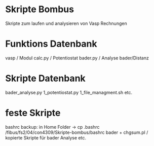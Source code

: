# Skripte Bombus
Skripte zum laufen und analysieren von Vasp Rechnungen

# Funktions Datenbank 
vasp			/ Modul
	calc.py	/ Potentiostat
	bader.py	/ Analyse bader/Distanz

# Skripte Datenbank
bader_analyse.py
1_potentiostat.py
1_file_managment.sh
etc.

# feste Skripte
bashrc backup: in Home Folder -> cp .bashrc /fibus/fs2/04/con4309/Skripte-bombus/bashrc
bader + chgsum.pl / kopierte Skripte für bader Analyse
etc.



